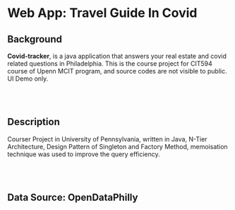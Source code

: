 
# Web App: Travel Guide In Covid

## Background
<b>Covid-tracker</b>, is a java application that answers your real estate and covid related questions in Philadelphia.
This is the course project for CIT594 course of Upenn MCIT program, and source codes are not visible to public.
UI Demo only.

<br></br>

## Description

Courser Project in University of Pennsylvania,
written in Java,
N-Tier Architecture,
Design Pattern of Singleton and Factory Method,
memoisation technique was used to improve the query efficiency.

<br></br>

## Data Source: OpenDataPhilly
